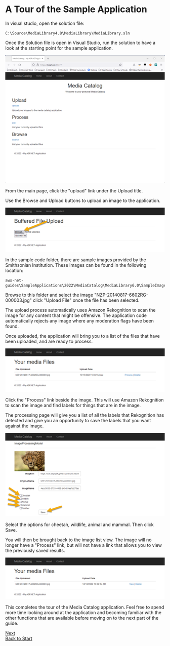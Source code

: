 # A Tour of the Sample Application

In visual studio, open the solution file:
```
C:\Source\MediaLibrary4.8\MediaLibrary\MediaLibrary.sln
```

Once the Solution file is open in Visual Studio, run the solution to have a look at the starting point for the sample application.

![Media Catalog](img/home-page.png)

From the main page, click the "upload" link under the Upload title. 

Use the Browse and Upload buttons to upload an image to the application.

![Upload](img/upload.png)

In the sample code folder, there are sample images provided by the Smithsonian Institution. These images can be found in the following location:
```
aws-net-guides\SampleApplications\2022\MediaCatalog\MediaLibrary6.0\SampleImages\
```

Browse to this folder and select the image "NZP-20140817-6602RG-000003.jpg" click "Upload File" once the file has been selected.

The upload process automatically uses Amazon Rekognition to scan the image for any content that might be offensive. The application code automatically rejects any image where any moderation flags have been found. 

Once uploaded, the application will bring you to a list of the files that have been uploaded, and are ready to process. 

![Process](img/process.png)

Click the "Process" link beside the image. This will use Amazon Rekognition to scan the image and find labels for things that are in the image.

The processing page will give you a list of all the labels that Rekognition has detected and give you an opportunity to save the labels that you want against the image.

![Rekognition Results](img/results.png)

Select the options for cheetah, wildlife, animal and mammal. Then click Save.

You will then be brought back to the image list view. The image will no longer have a "Process" link, but will not have a link that allows you to view the previously saved results.

![Final](img/final.png)

This completes the tour of the Media Catalog application. Feel free to spend more time looking around at the application and becoming familiar with the other functions that are available before moving on to the next part of the guide. 


[Next](../02-Getting-Started/01-Instalation.md) <br/>
[Back to Start](../README.md)